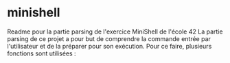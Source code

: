 # minishell
Readme pour la partie parsing de l'exercice MiniShell de l'école 42
La partie parsing de ce projet a pour but de comprendre la commande entrée par l'utilisateur et de la préparer pour son exécution. Pour ce faire, plusieurs fonctions sont utilisées :
